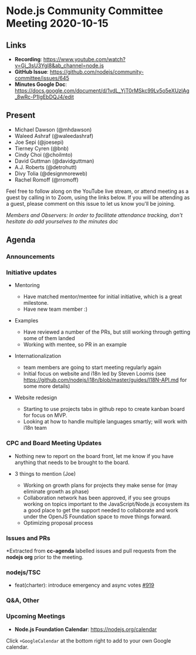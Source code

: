 # Node.js  Community Committee Meeting 2020-10-15

## Links

* **Recording**: https://www.youtube.com/watch?v=Gj_3sU3YgI8&ab_channel=node.js
* **GitHub Issue**: https://github.com/nodejs/community-committee/issues/645
* **Minutes Google Doc**: https://docs.google.com/document/d/1vdL_YjT0rMSkc99Lv5o5eXUzlAg_8wRc-P1IgEbDQJ4/edit

## Present

* Michael Dawson (@mhdawson)
* Waleed Ashraf (@waleedashraf)
* Joe Sepi (@joesepi)
* Tierney Cyren (@bnb)
* Cindy Choi (@choilmto)
* David Guttman (@davidguttman)
* A.J. Roberts (@detrohutt)
* Divy Tolia (@designmoreweb)
* Rachel Romoff (@rromoff)


Feel free to follow along on the YouTube live stream, or attend meeting as a guest 
by calling in to Zoom, using the links below. If you will be attending as a guest, 
please comment on this issue to let us know you'll be joining.

*Members and Observers: In order to facilitate attendance tracking, don't hesitate do add yourselves to the minutes doc*

## Agenda

### Announcements


### Initiative updates

* Mentoring
  * Have matched mentor/mentee for initial initiative, which is a great milestone.
  * Have new team member :)

* Examples
  * Have reviewed a number of the PRs, but still working through getting some of them landed
  * Working with mentee, so PR in an example

* Internationalization
  * team members are going to start meeting regularly again
  * Initial focus on website and i18n led by Steven Loomis (see 
    https://github.com/nodejs/i18n/blob/master/guides/I18N-API.md
    for some more details)

* Website redesign
  * Starting to use projects tabs in github repo to create kanban board for focus on MVP.
  * Looking at how to handle multiple languages smartly; will work with i18n team

### CPC and Board Meeting Updates

* Nothing new to report on the board front, let me know if you have anything that needs to be
   brought to the board.

* 3 things to mention (Joe)
  * Working on growth plans for projects they make sense for (may eliminate growth as phase) 
  * Collaboration network has been approved, if you see groups working on topics important to
    the JavaScript/Node.js ecosystem its a good place to get the support needed to collaborate
    and work under the OpenJS Foundation space to move things forward.
  * Optimizing proposal process
 
### Issues and PRs 

*Extracted from **cc-agenda** labelled issues and pull requests from the **nodejs org** prior to the meeting.

### nodejs/TSC

* feat(charter): introduce emergency and async votes [#919](https://github.com/nodejs/TSC/pull/919)


### Q&A, Other

### Upcoming Meetings

* **Node.js Foundation Calendar**: https://nodejs.org/calendar

Click `+GoogleCalendar` at the bottom right to add to your own Google calendar.

